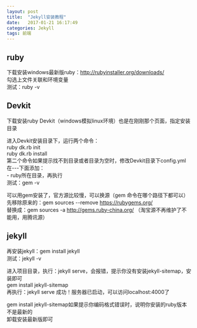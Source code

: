 ```yaml
---
layout: post
title:  "Jekyll安装教程"
date:   2017-01-21 16:17:49
categories: Jekyll
tags: 前端
---
```

## ruby  
下载安装windows最新版ruby：http://rubyinstaller.org/downloads/  
勾选上文件关联和环境变量  
测试：ruby -v

## Devkit  
下载安装ruby Devkit（windows模拟linux环境）也是在刚刚那个页面，指定安装目录

进入Devkit安装目录下，运行两个命令：  
ruby dk.rb init  
ruby dk.rb install  
第二个命令如果提示找不到目录或者目录为空时，修改Devkit目录下config.yml在\-\-\-下面添加：  
\- ruby所在目录，再执行  
测试：gem -v  

可以用gem安装了，官方源比较慢，可以换源（gem 命令在哪个路径下都可以）  
先移除原来的：gem sources --remove https://rubygems.org/  
替换成：gem sources -a http://gems.ruby-china.org/ （淘宝源不再维护了不能用，用腾讯源）

## jekyll  
再安装jekyll：gem install jekyll  
测试：jekyll -v

进入项目目录，执行：jekyll serve，会报错，提示你没有安装jekyll-sitemap，安装即可  
gem install jekyll-sitemap  
再执行：jekyll serve 成功！服务器已启动，可以访问localhost:4000了  

gem install jekyll-sitemap如果提示你编码格式错误时，说明你安装的ruby版本不是最新的  
卸载安装最新版即可
